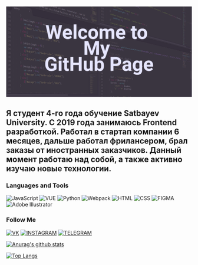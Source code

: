 [![Header](https://github.com/Timur000101/timur000101/blob/master/assets/%D0%A0%D0%B5%D1%81%D1%83%D1%80%D1%81%201.png)](https://github.com/Timur000101)

## Я студент 4-го года обучение Satbayev University. С 2019 года занимаюсь Frontend разработкой. Работал в стартап компании 6 месяцев, дальше работал фрилансером, брал заказы от иностранных заказчиков. Данный момент работаю над собой, а также активно изучаю новые технологии.

### Languages and Tools
![JavaScript](https://img.shields.io/badge/JavaScript-252525?style=for-the-badge&logo=JavaScript)
![VUE](https://img.shields.io/badge/Vue.js-252525?style=for-the-badge&logo=Vue.js)
![Python](https://img.shields.io/badge/Python-252525?style=for-the-badge&logo=Python)
![Webpack](https://img.shields.io/badge/Webpack-252525?style=for-the-badge&logo=Webpack)
![HTML](https://img.shields.io/badge/HTML5-252525?style=for-the-badge&logo=HTML5)
![CSS](https://img.shields.io/badge/CSS3-252525?style=for-the-badge&logo=CSS3)
![FIGMA](https://img.shields.io/badge/Figma-252525?style=for-the-badge&logo=Figma)
![Adobe Illustrator](https://img.shields.io/badge/AdobeIllustrator-252525?style=for-the-badge&logo=Adobe)

### Follow Me
[![VK](https://img.shields.io/badge/Vk-252525?style=for-the-badge&logo=Vk)](https://vk.com/temur000101)
[![INSTAGRAM](https://img.shields.io/badge/Instagram-252525?style=for-the-badge&logo=Instagram)](https://www.instagram.com/tima000101/)
[![TELEGRAM](https://img.shields.io/badge/Telegram-252525?style=for-the-badge&logo=Telegram)](@temur_K101)


[![Anurag's github stats](https://github-readme-stats.vercel.app/api?username=timur000101&hide=prs,contribs&count_private=true&show_icons=true&theme=tokyonight)](https://github.com/anuraghazra/github-readme-stats)

[![Top Langs](https://github-readme-stats.vercel.app/api/top-langs/?username=timur000101&layout=compact)](https://github.com/anuraghazra/github-readme-stats)
<!-- https://vk.com/temur000101 -->

<!--
**Timur000101/timur000101** is a ✨ _special_ ✨ repository because its `README.md` (this file) appears on your GitHub profile.

Here are some ideas to get you started:

- 🔭 I’m currently working on ...
- 🌱 I’m currently learning ...
- 👯 I’m looking to collaborate on ...
- 🤔 I’m looking for help with ...
- 💬 Ask me about ...
- 📫 How to reach me: ...
- 😄 Pronouns: ...
- ⚡ Fun fact: ...
-->
